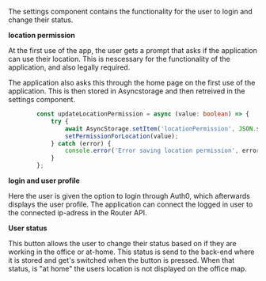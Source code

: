The settings component contains the functionality for the user to login and change their status.


**location permission**

At the first use of the app, the user gets a prompt that asks if the application can use their location.
This is nescessary for the functionality of the application, and also legally required.

The application also asks this through the home page on the first use of the application. This is then stored in Asyncstorage and then retreived in the settings component.
```typescript
        const updateLocationPermission = async (value: boolean) => {
            try {
                await AsyncStorage.setItem('locationPermission', JSON.stringify(value));
                setPermissionForLocation(value);
            } catch (error) {
                console.error('Error saving location permission', error);
            }
        };
```

**login and user profile**

Here the user is given the option to login through Auth0, which afterwards displays the user profile.
The application can connect the logged in user to the connected ip-adress in the Router API.

**User status**

This button allows the user to change their status based on if they are working in the office or at-home. This status is send to the back-end where it is stored and get's switched when the button is pressed. When that status, is "at home" the users location is not displayed on the office map.